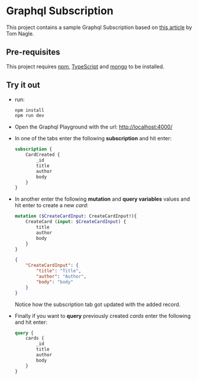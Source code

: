 # Graphql Subscription

This project contains a sample Graphql Subscription based on [this article](https://medium.com/swlh/create-a-graphql-server-with-queries-mutations-subscriptions-b53df26df985) by Tom Nagle.

## Pre-requisites

This project requires [npm](https://www.npmjs.com/get-npm), [TypeScript](https://www.npmjs.com/package/typescript) and [mongo](https://www.mongodb.com/what-is-mongodb) to be installed.

## Try it out

- run:

    ```bash
    npm install
    npm run dev
    ```

- Open the Graphql Playground with the url: <http://localhost:4000/>

- In one of the tabs enter the following **subscription** and hit enter:

    ```graphql
    subscription {
        CardCreated {
            _id
            title
            author
            body
        }
    }
    ```

- In another enter the following **mutation** and **query variables** values and hit enter to create a new _card_:

    ```graphql
    mutation ($CreateCardInput: CreateCardInput!){
        CreateCard (input: $CreateCardInput) {
            title
            author
            body
        }
    }
    ```

    ```json
    {
        "CreateCardInput": {
            "title": "Title",
            "author": "Author",
            "body": "body"
        }
    }
    ```

    Notice how the subscription tab got updated with the added record.

- Finally if you want to **query** previously created _cards_ enter the following and hit enter:

    ```graphql
    query {
        cards {
            _id
            title
            author
            body
        }
    }
    ```
